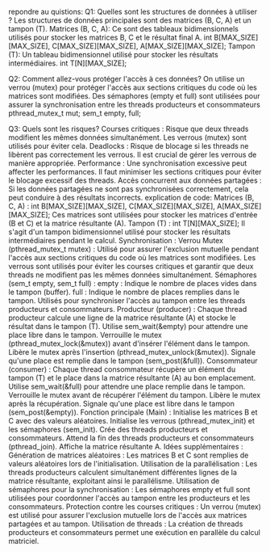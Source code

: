 repondre au quistions:
Q1: Quelles sont les structures de données à utiliser ?
Les structures de données principales sont des matrices (B, C, A) et un tampon (T).
Matrices (B, C, A): Ce sont des tableaux bidimensionnels utilisés pour stocker les matrices B, C et le résultat final A.
int B[MAX_SIZE][MAX_SIZE], C[MAX_SIZE][MAX_SIZE], A[MAX_SIZE][MAX_SIZE];
Tampon (T): Un tableau bidimensionnel utilisé pour stocker les résultats intermédiaires.
int T[N][MAX_SIZE];

Q2: Comment allez-vous protéger l'accès à ces données?
On utilise un verrou (mutex) pour protéger l'accès aux sections critiques du code où les matrices sont modifiées. Des sémaphores (empty et full) sont utilisées pour assurer la synchronisation entre les threads producteurs et consommateurs
pthread_mutex_t mut;
sem_t empty, full;

Q3: Quels sont les risques?
Courses critiques : Risque que deux threads modifient les mêmes données simultanément. Les verrous (mutex) sont utilisés pour éviter cela.
Deadlocks : Risque de blocage si les threads ne libèrent pas correctement les verrous. Il est crucial de gérer les verrous de manière appropriée.
Performance : Une synchronisation excessive peut affecter les performances. Il faut minimiser les sections critiques pour éviter le blocage excessif des threads.
Accès concurrent aux données partagées : Si les données partagées ne sont pas synchronisées correctement, cela peut conduire à des résultats incorrects.
explication de code:
Matrices (B, C, A) :
int B[MAX_SIZE][MAX_SIZE], C[MAX_SIZE][MAX_SIZE], A[MAX_SIZE][MAX_SIZE];
Ces matrices sont utilisées pour stocker les matrices d'entrée (B et C) et la matrice résultante (A).
Tampon (T) :
int T[N][MAX_SIZE];
Il s'agit d'un tampon bidimensionnel utilisé pour stocker les résultats intermédiaires pendant le calcul.
Synchronisation :
Verrou Mutex (pthread_mutex_t mutex) :
Utilisé pour assurer l'exclusion mutuelle pendant l'accès aux sections critiques du code où les matrices sont modifiées.
Les verrous sont utilisés pour éviter les courses critiques et garantir que deux threads ne modifient pas les mêmes données simultanément.
Sémaphores (sem_t empty, sem_t full) :
empty : Indique le nombre de places vides dans le tampon (buffer).
full : Indique le nombre de places remplies dans le tampon.
Utilisés pour synchroniser l'accès au tampon entre les threads producteurs et consommateurs.
Producteur (producer) :
Chaque thread producteur calcule une ligne de la matrice résultante (A) et stocke le résultat dans le tampon (T).
Utilise sem_wait(&empty) pour attendre une place libre dans le tampon.
Verrouille le mutex (pthread_mutex_lock(&mutex)) avant d'insérer l'élément dans le tampon.
Libère le mutex après l'insertion (pthread_mutex_unlock(&mutex)).
Signale qu'une place est remplie dans le tampon (sem_post(&full)).
Consommateur (consumer) :
Chaque thread consommateur récupère un élément du tampon (T) et le place dans la matrice résultante (A) au bon emplacement.
Utilise sem_wait(&full) pour attendre une place remplie dans le tampon.
Verrouille le mutex avant de récupérer l'élément du tampon.
Libère le mutex après la récupération.
Signale qu'une place est libre dans le tampon (sem_post(&empty)).
Fonction principale (Main) :
Initialise les matrices B et C avec des valeurs aléatoires.
Initialise les verrous (pthread_mutex_init) et les sémaphores (sem_init).
Crée des threads producteurs et consommateurs.
Attend la fin des threads producteurs et consommateurs (pthread_join).
Affiche la matrice résultante A.
Idées supplémentaires :
Génération de matrices aléatoires :
Les matrices B et C sont remplies de valeurs aléatoires lors de l'initialisation.
Utilisation de la parallélisation :
Les threads producteurs calculent simultanément différentes lignes de la matrice résultante, exploitant ainsi le parallélisme.
Utilisation de sémaphores pour la synchronisation :
Les sémaphores empty et full sont utilisées pour coordonner l'accès au tampon entre les producteurs et les consommateurs.
Protection contre les courses critiques :
Un verrou (mutex) est utilisé pour assurer l'exclusion mutuelle lors de l'accès aux matrices partagées et au tampon.
Utilisation de threads :
La création de threads producteurs et consommateurs permet une exécution en parallèle du calcul matriciel.
